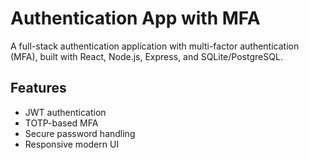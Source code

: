 # Authentication App with MFA

A full-stack authentication application with multi-factor authentication (MFA), built with React, Node.js, Express, and SQLite/PostgreSQL.

## Features
- JWT authentication
- TOTP-based MFA
- Secure password handling
- Responsive modern UI
